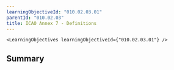 ```yaml
---
learningObjectiveId: "010.02.03.01"
parentId: "010.02.03"
title: ICAO Annex 7 - Definitions
---
```


```tsx eval
<LearningObjectives learningObjectiveId={"010.02.03.01"} />
```

## Summary

